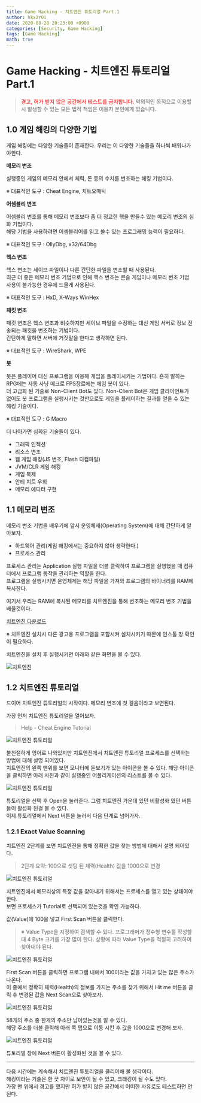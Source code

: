 ```yaml
---
title: Game Hacking - 치트엔진 튜토리얼 Part.1
author: hkx2r0i
date: 2020-08-28 20:23:00 +0900
categories: [Security, Game Hacking]
tags: [Game Hacking]
math: true
---
```


# Game Hacking - 치트엔진 튜토리얼 Part.1

> <font color="red">경고, 허가 받지 않은 공간에서 테스트를 금지합니다.</font> 악의적인 목적으로 이용할 시 발생할 수 있는 모든 법적 책임은 이용자 본인에게 있습니다.

## 1.0 게임 해킹의 다양한 기법

게임 해킹에는 다양한 기술들이 존재한다. 우리는 이 다양한 기술들을 하나씩 배워나가야한다.

**메모리 변조**

실행중인 게임의 메모리 안에서 체력, 돈 등의 수치를 변조하는 해킹 기법이다.

※ 대표적인 도구 : Cheat Engine, 치트오매틱

**어셈블리 변조**

어셈블리 변조를 통해 메모리 변조보다 좀 더 정교한 핵을 만들수 있는 메모리 변조의 심화 기법이다.<br />
해당 기법을 사용하려면 어셈블리어를 읽고 쓸수 있는 프로그래밍 능력이 필요하다.

※ 대표적인 도구 : OllyDbg, x32/64Dbg

**헥스 변조**

헥스 변조는 세이브 파일이나 다른 간단한 파일을 변조할 때 사용된다.<br />
최근 더 좋은 메모리 변조 기법으로 인해 헥스 변조는 콘솔 게임이나 메모리 변조 기법 사용이 불가능한 경우에 드물게 사용된다.

※ 대표적인 도구 : HxD, X-Ways WinHex

**패킷 변조**

패킷 변조은 헥스 변조과 비슷하지만 세이브 파일을 수정하는 대신 게임 서버로 정보 전송되는 패킷을 변조하는 기법이다.<br />
간단하게 말하면 서버에 거짓말을 한다고 생각하면 된다.

※ 대표적인 도구 : WireShark, WPE

**봇**

봇은 플레이어 대신 프로그램을 이용해 게임을 플레이시키는 기법이다. 흔히 말하는 RPG에는 자동 사냥 메크로 FPS장르에는 에임 봇이 있다.<br />
더 고급화 된 기술로 Non-Client Bot도 있다. Non-Client Bot은 게임 클라이언트가 없어도 봇 프로그램을 실행시키는 것만으로도 게임을 플레이하는 결과를 얻을 수 있는 해킹 기술이다.

※ 대표적인 도구 : G Macro

더 나아가면 심화된 기술들이 있다.

- 그래픽 인젝션
- 리소스 변조
- 웹 게임 해킹(JS 변조, Flash 디컴파일)
- JVM/CLR 게임 해킹
- 게임 복제
- 안티 치트 우회
- 메모리 에디터 구현

## 1.1 메모리 변조

메모리 변조 기법을 배우기에 앞서 운영체제(Operating System)에 대해 간단하게 알아보자.

- 하드웨어 관리(게임 해킹에서는 중요하지 않아 생략한다.)
- 프로세스 관리

프로세스 관리는 Application 실행 파일을 더블 클릭하여 프로그램을 실행했을 때 컴퓨터에서 프로그램 동작을 관리하는 역할을 한다.<br />
프로그램을 실행시키면 운영체제는 해당 파일을 가져와 프로그램의 바이너리를 RAM에 복사한다.

여기서 우리는 RAM에 복사된 메모리를 치트엔진을 통해 변조하는 메모리 변조 기법을 배울것이다.

[치트엔진 다운로드](https://www.cheatengine.org)

※ 치트엔진 설치시 다른 광고용 프로그램을 포함시켜 설치시키기 때문에 인스톨 창 확인이 필요하다.

치트엔진을 설치 후 실행시키면 아래와 같은 화면을 볼 수 있다.

![치트엔진](/assets/img/game-hacking-2/1.png)

## 1.2 치트엔진 튜토리얼

드이어 치트엔진 튜토리얼의 시작이다. 메모리 변조에 첫 걸음이라고 보면된다.

가장 먼저 치트엔진 튜토리얼을 열어보자.

> Help - Cheat Engine Tutorial

![치트엔진 튜토리얼](/assets/img/game-hacking-2/2.png)

불친절하게 영어로 나와있지만 치트엔진에서 치트엔진 튜토리얼 프로세스를 선택하는 방법에 대해 설명 되어있다.<br />
치트엔진의 왼쪽 맨위를 보면 모니터에 돋보기가 있는 아이콘을 볼 수 있다. 해당 아이콘을 클릭하면 아래 사진과 같이 실행중인 어플리케이션의 리스트를 볼 수 있다.

![치트엔진 튜토리얼](/assets/img/game-hacking-2/3.png)

튜토리얼을 선택 후 Open을 눌러준다. 그럼 치트엔진 가운데 있던 비활성화 였던 버튼들이 활성화 된걸 볼 수 있다.<br />
이제 튜토리얼에서 Next 버튼을 눌러서 다음 단계로 넘어가자.

### 1.2.1 Exact Value Scanning

치트엔진 2단계를 보면 치트엔진을 통해 정확한 값을 찾는 방법에 대해서 설명 되어있다.

> 2단계 요약: 100으로 셋팅 된 체력(Health) 값을 1000으로 변경

![치트엔진 튜토리얼](/assets/img/game-hacking-2/4.png)

치트엔진에서 메모리상의 특정 값을 찾아내기 위해서는 프로세스를 열고 있는 상태여야 한다.<br />
보면 프로세스가 Tutorial로 선택되어 있는것을 확인 가능하다.

값(Value)에 100을 넣고 First Scan 버튼을 클릭한다.

> ※ Value Type을 지정하여 검색할 수 있다. 프로그래머가 정수형 변수를 작성할 때 4 Byte 크기를 가장 많이 한다.
>     상황에 따라 Value Type을 적절히 고려하여 찾아내야 된다. 

![치트엔진 튜토리얼](/assets/img/game-hacking-2/5.png)

First Scan 버튼을 클릭하면 프로그램 내에서 100이라는 값을 가지고 있는 많은 주소가 나온다.<br />
이 중에서 정확히 체력(Health)의 정보를 가지는 주소를 찾기 위해서 Hit me 버튼을 클릭 후 변경된 값을 Next Scan으로 찾아보자.

![치트엔진 튜토리얼](/assets/img/game-hacking-2/6.png)

58개의 주소 중 한개의 주소만 남아있는것을 알 수 있다.<br />
해당 주소를 더블 클릭해 아래 쪽 탭으로 이동 시킨 후 값을 1000으로 변경해 보자.

![치트엔진 튜토리얼](/assets/img/game-hacking-2/7.png)

튜토리얼 창에 Next 버튼이 활성화된 것을 볼 수 있다.

---

다음 시간에는 계속해서 치트엔진 튜토리얼을 클리어해 볼 생각이다.<br />
해킹이라는 기술은 한 끗 차이로 보안이 될 수 있고, 크래킹이 될 수도 있다.<br />
가장 맨 위에서 경고를 했지만 허가 받지 않은 공간에서 어떠한 사유로도 테스트하면 안된다.